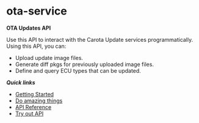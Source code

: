# ota-service


**OTA Updates API**

Use this API to interact with the Carota Update services programmatically.
Using this API, you can:
- Upload update image files.
- Generate diff pkgs for previously uploaded image files.
- Define and query ECU types that can be updated.

***Quick links***
- [Getting Started]()
- [Do amazing things]()
- [API Reference](https://sunvir.stoplight.io/docs/ota-service/OTAService.json)
- [Try out API](https://sunvir.stoplight.io/docs/ota-service/OTAService.json)
